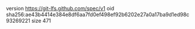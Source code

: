 version https://git-lfs.github.com/spec/v1
oid sha256:ae43b4414e384e8df6aa7fd0ef498ef92b6202e27a0a17ba9d1ed98c93269221
size 471

